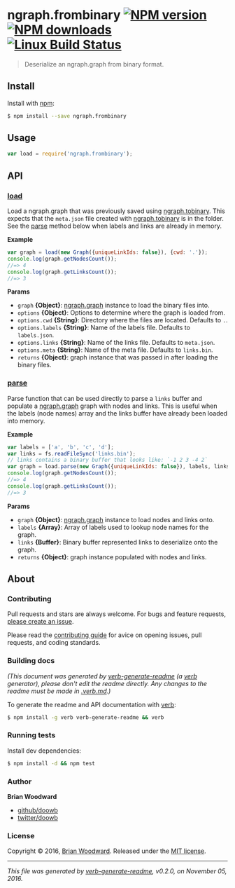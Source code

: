 # ngraph.frombinary [![NPM version](https://img.shields.io/npm/v/ngraph.frombinary.svg?style=flat)](https://www.npmjs.com/package/ngraph.frombinary) [![NPM downloads](https://img.shields.io/npm/dm/ngraph.frombinary.svg?style=flat)](https://npmjs.org/package/ngraph.frombinary) [![Linux Build Status](https://img.shields.io/travis/doowb/ngraph.frombinary.svg?style=flat&label=Travis)](https://travis-ci.org/doowb/ngraph.frombinary)

> Deserialize an ngraph.graph from binary format.

## Install

Install with [npm](https://www.npmjs.com/):

```sh
$ npm install --save ngraph.frombinary
```

## Usage

```js
var load = require('ngraph.frombinary');
```

## API

### [load](index.js#L30)

Load a ngraph.graph that was previously saved using [ngraph.tobinary](https://github.com/anvaka/ngraph.tobinary). This expects that the `meta.json` file created with [ngraph.tobinary](https://github.com/anvaka/ngraph.tobinary) is in the folder. See the [parse](#parse) method below when labels and links are already in memory.

**Example**

```js
var graph = load(new Graph({uniqueLinkIds: false}), {cwd: '.'});
console.log(graph.getNodesCount());
//=> 4
console.log(graph.getLinksCount());
//=> 3
```

**Params**

* `graph` **{Object}**: [ngraph.graph](https://github.com/anvaka/ngraph.graph) instance to load the binary files into.
* `options` **{Object}**: Options to determine where the graph is loaded from.
* `options.cwd` **{String}**: Directory where the files are located. Defaults to `.`.
* `options.labels` **{String}**: Name of the labels file. Defaults to `labels.json`.
* `options.links` **{String}**: Name of the links file. Defaults to `meta.json`.
* `options.meta` **{String}**: Name of the meta file. Defaults to `links.bin`.
* `returns` **{Object}**: graph instance that was passed in after loading the binary files.

### [parse](lib/parse.js#L26)

Parse function that can be used directly to parse a `links` buffer and populate a [ngraph.graph](https://github.com/anvaka/ngraph.graph) graph with nodes and links. This is useful when the labels (node names) array and the links buffer have already been loaded into memory.

**Example**

```js
var labels = ['a', 'b', 'c', 'd'];
var links = fs.readFileSync('links.bin');
// links contains a binary buffer that looks like: `-1 2 3 -4 2`
var graph = load.parse(new Graph({uniqueLinkIds: false}), labels, links);
console.log(graph.getNodesCount());
//=> 4
console.log(graph.getLinksCount());
//=> 3
```

**Params**

* `graph` **{Object}**: [ngraph.graph](https://github.com/anvaka/ngraph.graph) instance to load nodes and links onto.
* `labels` **{Array}**: Array of labels used to lookup node names for the graph.
* `links` **{Buffer}**: Binary buffer represented links to deserialize onto the graph.
* `returns` **{Object}**: graph instance populated with nodes and links.

## About

### Contributing

Pull requests and stars are always welcome. For bugs and feature requests, [please create an issue](../../issues/new).

Please read the [contributing guide](contributing.md) for avice on opening issues, pull requests, and coding standards.

### Building docs

_(This document was generated by [verb-generate-readme](https://github.com/verbose/verb-generate-readme) (a [verb](https://github.com/verbose/verb) generator), please don't edit the readme directly. Any changes to the readme must be made in [.verb.md](.verb.md).)_

To generate the readme and API documentation with [verb](https://github.com/verbose/verb):

```sh
$ npm install -g verb verb-generate-readme && verb
```

### Running tests

Install dev dependencies:

```sh
$ npm install -d && npm test
```

### Author

**Brian Woodward**

* [github/doowb](https://github.com/doowb)
* [twitter/doowb](http://twitter.com/doowb)

### License

Copyright © 2016, [Brian Woodward](https://github.com/doowb).
Released under the [MIT license](LICENSE).

***

_This file was generated by [verb-generate-readme](https://github.com/verbose/verb-generate-readme), v0.2.0, on November 05, 2016._